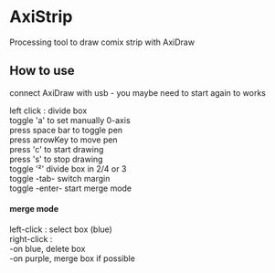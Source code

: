 # AxiStrip
Processing tool to draw comix strip with AxiDraw


## How to use

connect AxiDraw with usb - you maybe need to start again to works

left click : divide box  
toggle 'a' to set manually 0-axis  
press space bar to toggle pen  
press arrowKey to move pen  
press 'c' to start drawing  
press 's' to stop drawing  
toggle '²' divide box in 2/4 or 3  
toggle -tab- switch margin  
toggle -enter- start merge mode  

#### merge mode 
left-click : select box (blue)  
right-click :   
-on blue, delete box  
-on purple, merge box  if possible  
